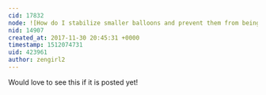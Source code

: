 ```yaml
---
cid: 17832
node: ![How do I stabilize smaller balloons and prevent them from being blown down in the wind?](../notes/warren/09-19-2017/how-do-i-stabilize-smaller-balloons-and-prevent-them-from-being-blown-down-in-the-wind)
nid: 14907
created_at: 2017-11-30 20:45:31 +0000
timestamp: 1512074731
uid: 423961
author: zengirl2
---
```


Would love to see this if it is posted yet!